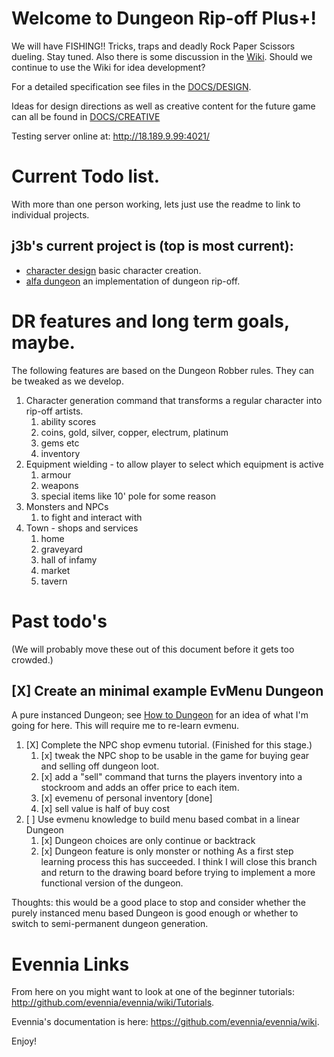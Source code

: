 # Welcome to Dungeon Rip-off Plus+!

We will have FISHING!! Tricks, traps and deadly Rock Paper Scissors dueling.
Stay tuned.  Also there is some discussion in the [Wiki](https://github.com/durkdev/DROP/wiki).  Should we continue to use the Wiki for idea development?

For a detailed specification see files in the [DOCS/DESIGN](./DOCS/DESIGN/).

Ideas for design directions as well as creative content for the future game can all be found in [DOCS/CREATIVE](./DOCS/CREATIVE)

Testing server online at: http://18.189.9.99:4021/


# Current Todo list. 
With more than one person working, lets just use the readme to link to individual projects.
## j3b's current project is (top is most current):
* [character design](DOCS/DESIGN/dr_char.md) basic character creation.
* [alfa dungeon](DOCS/DESIGN/alfa_dungeon.md) an implementation of dungeon rip-off.


# DR features and long term goals, maybe.
The following features are based on the Dungeon Robber rules. They can be tweaked as we develop.

  1. Character generation command that transforms a regular character into 
rip-off artists.
      1. ability scores
      1. coins, gold, silver, copper, electrum, platinum
      1. gems etc
      1. inventory
  2. Equipment wielding - to allow player to select which equipment is active
      1. armour
      1. weapons
      1. special items like 10' pole for some reason
  3. Monsters and NPCs
      1. to fight and interact with
  4. Town - shops and services
      1. home
      2. graveyard
      3. hall of infamy
      4. market
      5. tavern

# Past todo's 
(We will probably move these out of this document before it gets too crowded.)
## [X] Create an minimal example EvMenu Dungeon
  A pure instanced Dungeon; see [How to Dungeon](./DOCS/DESIGN/howto_dungeon.md) for an idea of what I'm going for here. 
  This will require me to re-learn evmenu.
  
  1. [X] Complete the NPC shop evmenu tutorial. (Finished for this stage.)
      1. [x] tweak the NPC shop to be usable in the game for buying gear and selling off dungeon loot.
      2. [x] add a "sell" command that turns the players inventory into a stockroom and adds an offer price to each item.
        1. [x] evemenu of personal inventory [done]
        2. [x] sell value is half of buy cost
  1. [ ] Use evmenu knowledge to build menu based combat in a linear Dungeon
      1. [x] Dungeon choices are only continue or backtrack
      2. [x] Dungeon feature is only monster or nothing
 As a first step learning process this has succeeded. I think I will close this branch and return to the drawing board before trying to implement a more functional version of the dungeon.
 
  Thoughts: this would be a good place to stop and consider whether the purely instanced menu based Dungeon is good enough or whether to switch to semi-permanent dungeon generation.


# Evennia Links
From here on you might want to look at one of the beginner tutorials:
http://github.com/evennia/evennia/wiki/Tutorials.

Evennia's documentation is here:
https://github.com/evennia/evennia/wiki.

Enjoy!
